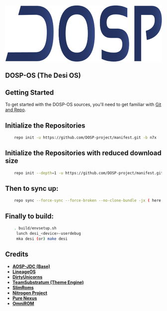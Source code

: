 <p align="center">
<img src="https://raw.githubusercontent.com/DOSP-Project/Desi_Goodness/n7x/DOSP-Logo.png" width="1000px" height="180px" alt="DOSP logo" > 
</p>


DOSP-OS (The Desi OS)
---------------

Getting Started
---------------
To get started with the DOSP-OS sources, you'll need to get familiar with [Git and Repo](https://source.android.com/source/using-repo). 

Initialize the Repositories 
---------------------------
```bash
    repo init -u https://github.com/DOSP-project/manifest.git -b n7x
```

Initialize the Repositories with reduced download size
------------------------------------------------------
```bash
    repo init --depth=1 -u https://github.com/DOSP-project/manifest.git -b n7x
```
Then to sync up:
---------------
```bash
    repo sync --force-sync --force-broken --no-clone-bundle -jx ( here "x" is the number of threads )
```

Finally to build:
-----------------
```bash
    . build/envsetup.sh
     lunch desi_<device>-userdebug
     mka desi (or) make desi
```
  
Credits
-------
* [**AOSP-JDC (Base)**](https://github.com/AOSP-JF-MM)
* [**LineageOS**](https://github.com/LineageOS)
* [**DirtyUnicorns**](https://github.com/DirtyUnicorns)
* [**TeamSubstratum (Theme Engine)**](https://github.com/Substratum)
* [**SlimRoms**](https://github.com/SlimRoms)
* [**Nitrogen Project**](https://github.com/nitrogen-project)
* [**Pure Nexus**](https://github.com/PureNexusProject)
* [**OmniROM**](https://github.com/omnirom/)


